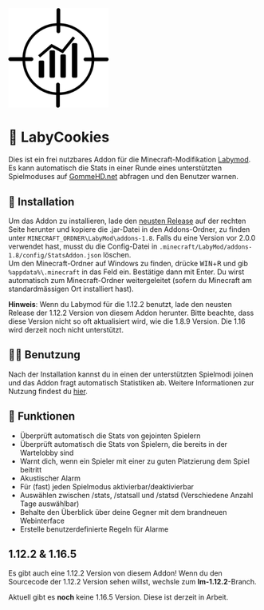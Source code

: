 <img src="https://github.com/Lezurex/LabyCookies/blob/master/.wiki_assets/StatsAddon-Logo.png" width=201>

# 🍪 LabyCookies
Dies ist ein frei nutzbares Addon für die Minecraft-Modifikation [Labymod](https://labymod.net). Es kann automatisch die Stats in einer Runde eines unterstützten Spielmoduses auf [GommeHD.net](https://gommehd.net) abfragen und den Benutzer warnen.

## 💾 Installation
Um das Addon zu installieren, lade den [neusten Release](https://github.com/Lezurex/LabyCookies/releases) auf der rechten Seite herunter und kopiere die .jar-Datei in den Addons-Ordner, zu finden unter `MINECRAFT_ORDNER\LabyMod\addons-1.8`. Falls du eine Version vor 2.0.0 verwendet hast, musst du die Config-Datei in `.minecraft/LabyMod/addons-1.8/config/StatsAddon.json` löschen. <br>
Um den Minecraft-Ordner auf Windows zu finden, drücke <kbd>WIN</kbd>+<kbd>R</kbd> und gib `%appdata%\.minecraft` in das Feld ein. Bestätige dann mit Enter. Du wirst automatisch zum Minecraft-Ordner weitergeleitet (sofern du Minecraft am standardmässigen Ort installiert hast).

**Hinweis**: Wenn du Labymod für die 1.12.2 benutzt, lade den neusten Release der 1.12.2 Version von diesem Addon herunter. Bitte beachte, dass diese Version nicht so oft aktualisiert wird, wie die 1.8.9 Version. Die 1.16 wird derzeit noch nicht unterstützt.

## 👨‍🎓 Benutzung
Nach der Installation kannst du in einen der unterstützten Spielmodi joinen und das Addon fragt automatisch Statistiken ab.
Weitere Informationen zur Nutzung findest du [hier](https://github.com/Lezurex/LabyCookies/wiki).

## 👾 Funktionen
- Überprüft automatisch die Stats von gejointen Spielern
- Überprüft automatisch die Stats von Spielern, die bereits in der Wartelobby sind
- Warnt dich, wenn ein Spieler mit einer zu guten Platzierung dem Spiel beitritt
- Akustischer Alarm
- Für (fast) jeden Spielmodus aktivierbar/deaktivierbar
- Auswählen zwischen /stats, /statsall und /statsd (Verschiedene Anzahl Tage auswählbar)
- Behalte den Überblick über deine Gegner mit dem brandneuen Webinterface
- Erstelle benutzerdefinierte Regeln für Alarme

## 1.12.2 & 1.16.5
Es gibt auch eine 1.12.2 Version von diesem Addon! Wenn du den Sourcecode der 1.12.2 Version sehen willst, wechsle zum **lm-1.12.2**-Branch.

Aktuell gibt es **noch** keine 1.16.5 Version. Diese ist derzeit in Arbeit.
